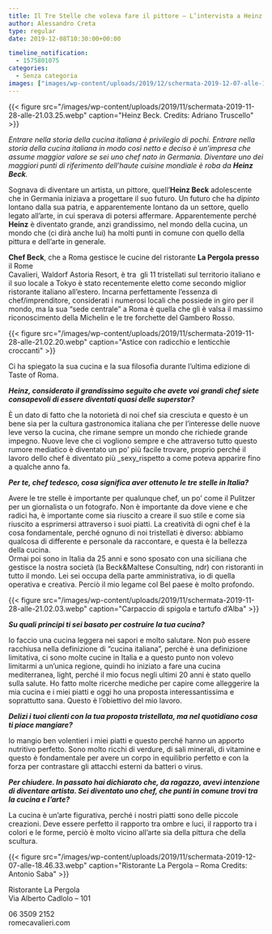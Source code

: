 ```yaml
---
title: Il Tre Stelle che voleva fare il pittore – L’intervista a Heinz Beck
author: Alessandro Creta
type: regular
date: 2019-12-08T10:30:00+00:00

timeline_notification:
  - 1575801075
categories:
  - Senza categoria
images: ["images/wp-content/uploads/2019/12/schermata-2019-12-07-alle-18.53.16.webp"]
---
```


{{< figure src="/images/wp-content/uploads/2019/11/schermata-2019-11-28-alle-21.03.25.webp" caption="Heinz Beck. Credits: Adriano Truscello" >}}


_Entrare nella storia della cucina italiana è privilegio di pochi. Entrare nella storia della cucina italiana in modo così netto e deciso è un’impresa che assume maggior valore se sei uno chef nato in Germania. Diventare uno dei maggiori punti di riferimento dell’haute cuisine mondiale è roba da **Heinz Beck**._

Sognava di diventare un artista, un pittore, quell’**Heinz Beck** adolescente che in Germania iniziava a progettare il suo futuro. Un futuro che ha _dipinto_ lontano dalla sua patria, e apparentemente lontano da un settore, quello legato all’arte, in cui sperava di potersi affermare. Apparentemente perché **Heinz** è diventato grande, anzi grandissimo, nel mondo della cucina, un mondo che (ci dirà anche lui) ha molti punti in comune con quello della pittura e dell’arte in generale.

**Chef Beck**, che a Roma gestisce le cucine del ristorante **La Pergola presso** il Rome  
Cavalieri, Waldorf Astoria Resort, è tra&nbsp; gli 11 tristellati sul territorio italiano e il suo locale a Tokyo è stato recentemente eletto come secondo miglior ristorante italiano all’estero. Incarna perfettamente l’essenza di chef/imprenditore, considerati i numerosi locali che possiede in giro per il mondo, ma la sua “sede centrale” a Roma è quella che gli è valsa il massimo riconoscimento della Michelin e le tre forchette del Gambero Rosso.


{{< figure src="/images/wp-content/uploads/2019/11/schermata-2019-11-28-alle-21.02.20.webp" caption="Astice con radicchio e lenticchie croccanti" >}}


Ci ha spiegato la sua cucina e la sua filosofia durante l’ultima edizione di Taste of Roma.

**_Heinz, considerato il grandissimo seguito che avete voi grandi chef siete consapevoli di essere diventati quasi delle superstar?_**

È un dato di fatto che la notorietà di noi chef sia cresciuta e questo è un bene sia per la cultura gastronomica italiana che per l’interesse delle nuove leve verso la cucina, che rimane sempre un mondo che richiede grande impegno. Nuove leve che ci vogliono sempre e che attraverso tutto questo rumore mediatico è diventato un po’ più facile trovare, proprio perché il lavoro dello chef è diventato più _sexy_rispetto a come poteva apparire fino a qualche anno fa.

**_Per te, chef tedesco, cosa significa aver ottenuto le tre stelle in Italia?_**

Avere le tre stelle è importante per qualunque chef, un po’ come il Pulitzer per un giornalista o un fotografo. Non è importante da dove viene e che radici ha, è importante come sia riuscito a creare il suo stile e come sia riuscito a esprimersi attraverso i suoi piatti. La creatività di ogni chef è la cosa fondamentale, perché ognuno di noi tristellati è diverso: abbiamo qualcosa di differente e personale da raccontare, e questa è la bellezza della cucina.  
Ormai poi sono in Italia da 25 anni e sono sposato con una siciliana che gestisce la nostra società (la Beck&Maltese Consulting, ndr) con ristoranti in tutto il mondo. Lei sei occupa della parte amministrativa, io di quella operativa e creativa. Perciò il mio legame col Bel paese è molto profondo.


{{< figure src="/images/wp-content/uploads/2019/11/schermata-2019-11-28-alle-21.02.03.webp" caption="Carpaccio di spigola e tartufo d&#8217;Alba" >}}


**_Su quali principi ti sei basato per costruire la tua cucina?_**

Io faccio una cucina leggera nei sapori e molto salutare. Non può essere racchiusa nella definizione di “cucina italiana”, perché è una definizione limitativa, ci sono molte cucine in Italia e a questo punto non volevo limitarmi a un’unica regione, quindi ho iniziato a fare una cucina mediterranea, light, perché il mio focus negli ultimi 20 anni è stato quello sulla salute. Ho fatto molte ricerche mediche per capire come alleggerire la mia cucina e i miei piatti e oggi ho una proposta interessantissima e soprattutto sana. Questo è l’obiettivo del mio lavoro.

**_Delizi i tuoi clienti con la tua proposta tristellata, ma nel quotidiano cosa ti piace mangiare?_**

Io mangio ben volentieri i miei piatti e questo perché hanno un apporto nutritivo perfetto. Sono molto ricchi di verdure, di sali minerali, di vitamine e questo è fondamentale per avere un corpo in equilibrio perfetto e con la forza per contrastare gli attacchi esterni da batteri o virus.

**_Per chiudere. In passato hai dichiarato che, da ragazzo, avevi intenzione di diventare artista. Sei diventato uno chef, che punti in comune trovi tra la cucina e l’arte?_**

La cucina è un’arte figurativa, perché i nostri piatti sono delle piccole creazioni. Deve essere perfetto il rapporto tra ombre e luci, il rapporto tra i colori e le forme, perciò è molto vicino all’arte sia della pittura che della scultura.


{{< figure src="/images/wp-content/uploads/2019/11/schermata-2019-12-07-alle-18.46.33.webp" caption="Ristorante La Pergola &#8211; Roma Credits: Antonio Saba" >}}


Ristorante La Pergola  
Via Alberto Cadlolo &#8211; 101

06 3509 2152  
romecavalieri.com